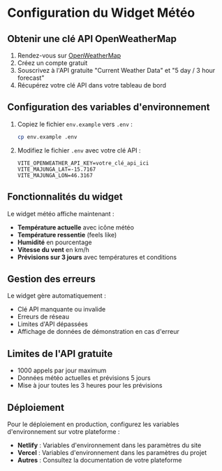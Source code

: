 # Configuration du Widget Météo

## Obtenir une clé API OpenWeatherMap

1. Rendez-vous sur [OpenWeatherMap](https://openweathermap.org/api)
2. Créez un compte gratuit
3. Souscrivez à l'API gratuite "Current Weather Data" et "5 day / 3 hour forecast"
4. Récupérez votre clé API dans votre tableau de bord

## Configuration des variables d'environnement

1. Copiez le fichier `env.example` vers `.env` :
   ```bash
   cp env.example .env
   ```

2. Modifiez le fichier `.env` avec votre clé API :
   ```env
   VITE_OPENWEATHER_API_KEY=votre_clé_api_ici
   VITE_MAJUNGA_LAT=-15.7167
   VITE_MAJUNGA_LON=46.3167
   ```

## Fonctionnalités du widget

Le widget météo affiche maintenant :
- **Température actuelle** avec icône météo
- **Température ressentie** (feels like)
- **Humidité** en pourcentage
- **Vitesse du vent** en km/h
- **Prévisions sur 3 jours** avec températures et conditions

## Gestion des erreurs

Le widget gère automatiquement :
- Clé API manquante ou invalide
- Erreurs de réseau
- Limites d'API dépassées
- Affichage de données de démonstration en cas d'erreur

## Limites de l'API gratuite

- 1000 appels par jour maximum
- Données météo actuelles et prévisions 5 jours
- Mise à jour toutes les 3 heures pour les prévisions

## Déploiement

Pour le déploiement en production, configurez les variables d'environnement sur votre plateforme :
- **Netlify** : Variables d'environnement dans les paramètres du site
- **Vercel** : Variables d'environnement dans les paramètres du projet
- **Autres** : Consultez la documentation de votre plateforme
